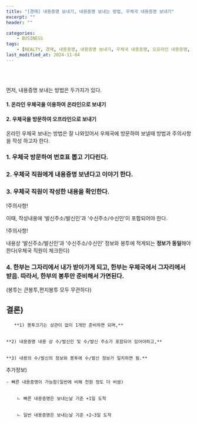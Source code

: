 ```yaml
---
title: "[경매] 내용증명 보내기, 내용증명 보내는 방법, 우체국 내용증명 보내기"
excerpt: ""
header: ""

categories:
    - BUSINESS
tags:
    - [REALTY, 경매, 내용증명, 내용증명 보내기, 우체국 내용증명, 오프라인 내용증명, 내용증명 보내는 방법, ]
last_modified_at: 2024-11-04
---
```

<br><br>

먼저, 내용증명 보내는 방법은 두가지가 있다.



#### 1. 온라인 우체국을 이용하여 온라인으로 보내기



#### 2. 우체국을 방문하여 오프라인으로 보내기


온라인 우체국 보내는 방법은 잘 나와있어서 우체국에 방문하여 보낼때 방법과 주의사항을 작성 하고자 한다.



### 1. 우체국 방문하여 번호표 뽑고 기다린다.



### 2. 우체국 직원에게 내용증명 보낸다고 이야기 한다.



### 3. 우체국 직원이 작성한 내용을 확인한다.


!주의사항!


이때, 작성내용에 ‘발신주소/발신인’과 ‘수신주소/수신인’이 포함되어야 한다.


!주의사항!


내용상 ‘발신주소/발신인’과 ‘수신주소/수신인’ 정보와 봉투에 적게되는 **정보가 동일**해야한다(우체국 직원이 체크한다)



### 4. 한부는 그자리에서 내가 받아가게 되고, 한부는 우체국에서 그자리에서 받음. 따라서, 한부의 봉투만 준비해서 가면된다.


(봉투는 큰봉투,편지봉투 모두 무관하다)



## 결론)


       **1) 봉투크기는 상관이 없이 1개만 준비하면 되며,**


	**2) 내용증명 내용 상 수/발신인 및 수/발신 주소가 포함되어 있어야하고,**


	**3) 내용의 수/발신의 정보와 봉투에 수/발신 정보가 일치하면 됨.**


추가정보)


	- 빠른 내용증명이 가능함(일반에 비해 천원 정도 더 비쌈)


		ㄴ 빠른 내용증명은 보내는날 기준 +1일 도착


		ㄴ 일반 내용증명은 보내는날 기준 +2~3일 도착

